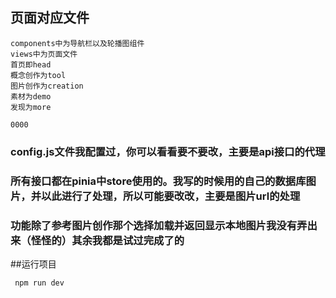

## 页面对应文件
```
components中为导航栏以及轮播图组件
views中为页面文件
首页即head
概念创作为tool
图片创作为creation
素材为demo
发现为more

0000
```

### config.js文件我配置过，你可以看看要不要改，主要是api接口的代理


### 所有接口都在pinia中store使用的。我写的时候用的自己的数据库图片，并以此进行了处理，所以可能要改改，主要是图片url的处理


### 功能除了参考图片创作那个选择加载并返回显示本地图片我没有弄出来（怪怪的）其余我都是试过完成了的

##运行项目
```
 npm run dev
```